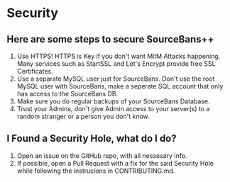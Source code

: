 # Security

## Here are some steps to secure SourceBans++

1. Use HTTPS! HTTPS is Key if you don't want MitM Attacks happening. Many services such as StartSSL and Let's Encrypt provide free SSL Certificates.
2. Use a separate MySQL user just for SourceBans. Don't use the root MySQL user with SourceBans, make a seperate SQL account that only has access to the SourceBans DB.
3. Make sure you do regular backups of your SourceBans Database.
4. Trust your Admins, don't give Admin access to your server(s) to a random stranger or a person you don't know.

## I Found a Security Hole, what do I do?

1. Open an issue on the GitHub repo, with all nessesary info.
2. If possible, open a Pull Request with a fix for the said Security Hole while following the instrucions in CONTRIBUTING.md.
